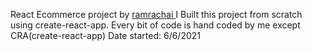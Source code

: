 React Ecommerce project by <a href='http://ramrachai.com'> ramrachai </a>
I Built this project from scratch using create-react-app. Every bit of code is hand coded by me except CRA(create-react-app)
Date started: 6/6/2021 